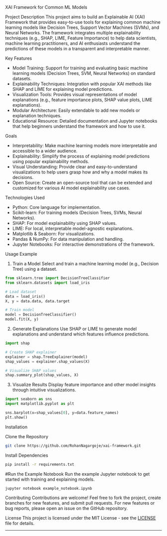 XAI Framework for Common ML Models

Project Description
This project aims to build an Explainable AI (XAI) Framework that provides easy-to-use tools for explaining common machine learning models like Decision Trees, Support Vector Machines (SVMs), and Neural Networks. The framework integrates multiple explainability techniques (e.g., SHAP, LIME, Feature Importance) to help data scientists, machine learning practitioners, and AI enthusiasts understand the predictions of these models in a transparent and interpretable manner.

Key Features
- Model Training: Support for training and evaluating basic machine learning models (Decision Trees, SVM, Neural Networks) on standard datasets.
- Explainability Techniques: Integration with popular XAI methods like SHAP and LIME for explaining model predictions.
- Visualization Tools: Provides visual representations of model explanations (e.g., feature importance plots, SHAP value plots, LIME explanations).
- Modular Architecture: Easily extendable to add new models or explanation techniques.
- Educational Resource: Detailed documentation and Jupyter notebooks that help beginners understand the framework and how to use it.

Goals
- Interpretability: Make machine learning models more interpretable and accessible to a wider audience.
- Explainability: Simplify the process of explaining model predictions using popular explainability methods.
- Visual Understanding: Provide clear and easy-to-understand visualizations to help users grasp how and why a model makes its decisions.
- Open Source: Create an open-source tool that can be extended and customized for various AI model explainability use cases.

Technologies Used
- Python: Core language for implementation.
- Scikit-learn: For training models (Decision Trees, SVMs, Neural Networks).
- SHAP: For model explainability using SHAP values.
- LIME: For local, interpretable model-agnostic explanations.
- Matplotlib & Seaborn: For visualizations.
- Pandas & NumPy: For data manipulation and handling.
- Jupyter Notebooks: For interactive demonstrations of the framework.

Usage Example

1. Train a Model
Select and train a machine learning model (e.g., Decision Tree) using a dataset.

```python
from sklearn.tree import DecisionTreeClassifier
from sklearn.datasets import load_iris

# Load dataset
data = load_iris()
X, y = data.data, data.target

# Train model
model = DecisionTreeClassifier()
model.fit(X, y)
```

2. Generate Explanations
Use SHAP or LIME to generate model explanations and understand which features influence predictions.

```python
import shap

# Create SHAP explainer
explainer = shap.TreeExplainer(model)
shap_values = explainer.shap_values(X)

# Visualize SHAP values
shap.summary_plot(shap_values, X)
```

3. Visualize Results
Display feature importance and other model insights through intuitive visualizations.

```python
import seaborn as sns
import matplotlib.pyplot as plt

sns.barplot(x=shap_values[0], y=data.feature_names)
plt.show()
```

Installation

Clone the Repository
```bash
git clone https://github.com/RohanNagargoje/xai-framework.git
```

Install Dependencies
```bash
pip install -r requirements.txt
```

#Run the Example Notebook
Run the example Jupyter notebook to get started with training and explaining models.

```bash
jupyter notebook example_notebook.ipynb
```

Contributing
Contributions are welcome! Feel free to fork the project, create branches for new features, and submit pull requests. For new features or bug reports, please open an issue on the GitHub repository.

License
This project is licensed under the MIT License - see the [LICENSE](LICENSE) file for details.

---
